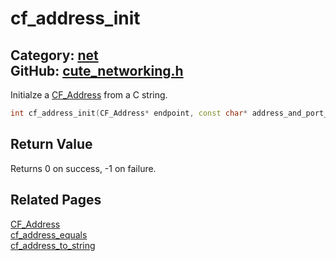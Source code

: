 # cf_address_init

Category: [net](https://github.com/RandyGaul/cute_framework/blob/master/docs/api_reference?id=net)  
GitHub: [cute_networking.h](https://github.com/RandyGaul/cute_framework/blob/master/include/cute_networking.h)  
---

Initialze a [CF_Address](https://github.com/RandyGaul/cute_framework/blob/master/docs/net/cf_address.md) from a C string.

```cpp
int cf_address_init(CF_Address* endpoint, const char* address_and_port_string);
```

## Return Value

Returns 0 on success, -1 on failure.

## Related Pages

[CF_Address](https://github.com/RandyGaul/cute_framework/blob/master/docs/net/cf_address.md)  
[cf_address_equals](https://github.com/RandyGaul/cute_framework/blob/master/docs/net/cf_address_equals.md)  
[cf_address_to_string](https://github.com/RandyGaul/cute_framework/blob/master/docs/net/cf_address_to_string.md)  
